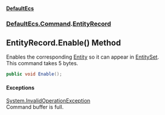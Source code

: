 #### [DefaultEcs](DefaultEcs.md 'DefaultEcs')
### [DefaultEcs.Command](DefaultEcs.md#DefaultEcs_Command 'DefaultEcs.Command').[EntityRecord](EntityRecord.md 'DefaultEcs.Command.EntityRecord')
## EntityRecord.Enable() Method
Enables the corresponding [Entity](Entity.md 'DefaultEcs.Entity') so it can appear in [EntitySet](EntitySet.md 'DefaultEcs.EntitySet').  
This command takes 5 bytes.  
```csharp
public void Enable();
```
#### Exceptions
[System.InvalidOperationException](https://docs.microsoft.com/en-us/dotnet/api/System.InvalidOperationException 'System.InvalidOperationException')  
Command buffer is full.
